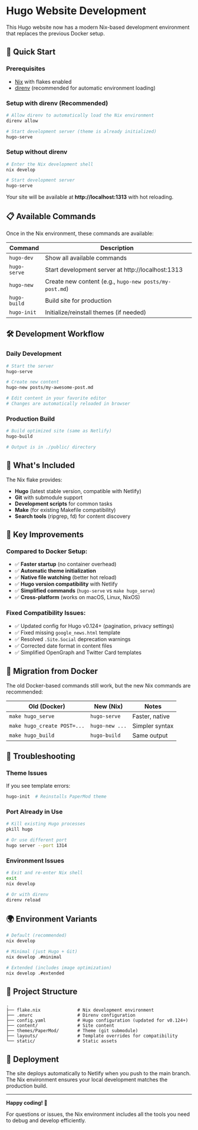 # Hugo Website Development

This Hugo website now has a modern Nix-based development environment that replaces the previous Docker setup.

## 🚀 Quick Start

### Prerequisites
- [Nix](https://nixos.org/download.html) with flakes enabled
- [direnv](https://direnv.net/) (recommended for automatic environment loading)

### Setup with direnv (Recommended)
```bash
# Allow direnv to automatically load the Nix environment
direnv allow

# Start development server (theme is already initialized)
hugo-serve
```

### Setup without direnv
```bash
# Enter the Nix development shell
nix develop

# Start development server
hugo-serve
```

Your site will be available at **http://localhost:1313** with hot reloading.

## 📋 Available Commands

Once in the Nix environment, these commands are available:

| Command | Description |
|---------|-------------|
| `hugo-dev` | Show all available commands |
| `hugo-serve` | Start development server at http://localhost:1313 |
| `hugo-new` | Create new content (e.g., `hugo-new posts/my-post.md`) |
| `hugo-build` | Build site for production |
| `hugo-init` | Initialize/reinstall themes (if needed) |

## 🛠 Development Workflow

### Daily Development
```bash
# Start the server
hugo-serve

# Create new content
hugo-new posts/my-awesome-post.md

# Edit content in your favorite editor
# Changes are automatically reloaded in browser
```

### Production Build
```bash
# Build optimized site (same as Netlify)
hugo-build

# Output is in ./public/ directory
```

## 🔧 What's Included

The Nix flake provides:
- **Hugo** (latest stable version, compatible with Netlify)
- **Git** with submodule support
- **Development scripts** for common tasks
- **Make** (for existing Makefile compatibility)
- **Search tools** (ripgrep, fd) for content discovery

## 🎯 Key Improvements

### Compared to Docker Setup:
- ✅ **Faster startup** (no container overhead)
- ✅ **Automatic theme initialization** 
- ✅ **Native file watching** (better hot reload)
- ✅ **Hugo version compatibility** with Netlify
- ✅ **Simplified commands** (`hugo-serve` vs `make hugo_serve`)
- ✅ **Cross-platform** (works on macOS, Linux, NixOS)

### Fixed Compatibility Issues:
- ✅ Updated config for Hugo v0.124+ (pagination, privacy settings)
- ✅ Fixed missing `google_news.html` template
- ✅ Resolved `.Site.Social` deprecation warnings
- ✅ Corrected date format in content files
- ✅ Simplified OpenGraph and Twitter Card templates

## 🔄 Migration from Docker

The old Docker-based commands still work, but the new Nix commands are recommended:

| Old (Docker) | New (Nix) | Notes |
|--------------|-----------|-------|
| `make hugo_serve` | `hugo-serve` | Faster, native |
| `make hugo_create POST=...` | `hugo-new ...` | Simpler syntax |
| `make hugo_build` | `hugo-build` | Same output |

## 🐛 Troubleshooting

### Theme Issues
If you see template errors:
```bash
hugo-init  # Reinstalls PaperMod theme
```

### Port Already in Use
```bash
# Kill existing Hugo processes
pkill hugo

# Or use different port
hugo server --port 1314
```

### Environment Issues
```bash
# Exit and re-enter Nix shell
exit
nix develop

# Or with direnv
direnv reload
```

## 🌍 Environment Variants

```bash
# Default (recommended)
nix develop

# Minimal (just Hugo + Git)
nix develop .#minimal

# Extended (includes image optimization)
nix develop .#extended
```

## 📁 Project Structure

```
.
├── flake.nix              # Nix development environment
├── .envrc                 # Direnv configuration
├── config.yaml            # Hugo configuration (updated for v0.124+)
├── content/               # Site content
├── themes/PaperMod/       # Theme (git submodule)
├── layouts/               # Template overrides for compatibility
└── static/                # Static assets
```

## 🚢 Deployment

The site deploys automatically to Netlify when you push to the main branch. The Nix environment ensures your local development matches the production build.

---

**Happy coding! 🎉**

For questions or issues, the Nix environment includes all the tools you need to debug and develop efficiently.